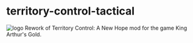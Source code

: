 # territory-control-tactical
![logo](https://github.com/slava998/territory-control-tactical/assets/126407560/4a1cfa17-0045-4302-8bb3-32deee66e41a)
Rework of Territory Control: A New Hope mod for the game King Arthur's Gold.
